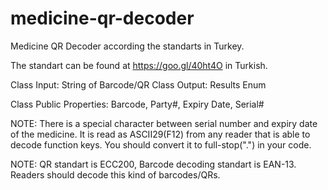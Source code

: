 # medicine-qr-decoder
Medicine QR Decoder according the standarts in Turkey.

The standart can be found at https://goo.gl/40ht4O in Turkish.

Class Input: String of Barcode/QR
Class Output: Results Enum

Class Public Properties: Barcode, Party#, Expiry Date, Serial#

NOTE: There is a special character between serial number and expiry date of the medicine. It is read as ASCII29(F12) from any reader that is able to decode function keys. You should convert it to full-stop(".") in your code. 

NOTE: QR standart is ECC200, Barcode decoding standart is EAN-13. Readers should decode this kind of barcodes/QRs. 

